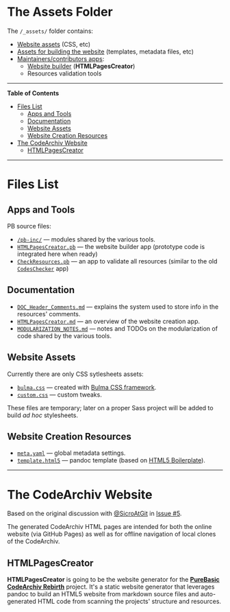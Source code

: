 # The Assets Folder

The `/_assets/` folder contains:

- [Website assets] (CSS, etc)
- [Assets for building the website] (templates, metadata files, etc)
- [Maintainers/contributors apps]:
    + [Website builder] (__HTMLPagesCreator__)
    + Resources validation tools

[Website assets]: #website-assets
[Assets for building the website]: #website-creation-resources
[Website builder]: #htmlpagescreator
[Maintainers/contributors apps]: #apps-and-tools

-----

**Table of Contents**

<!-- MarkdownTOC autolink="true" bracket="round" autoanchor="false" lowercase="only_ascii" uri_encoding="true" levels="1,2,3" -->

- [Files List](#files-list)
    - [Apps and Tools](#apps-and-tools)
    - [Documentation](#documentation)
    - [Website Assets](#website-assets)
    - [Website Creation Resources](#website-creation-resources)
- [The CodeArchiv Website](#the-codearchiv-website)
    - [HTMLPagesCreator](#htmlpagescreator)

<!-- /MarkdownTOC -->

-----


# Files List

## Apps and Tools

PB source files:

- [`/pb-inc/`](./pb-inc) — modules shared by the various tools.
- [`HTMLPagesCreator.pb`](./HTMLPagesCreator.pb) — the website builder app (prototype code is integrated here when ready)
- [`CheckResources.pb`](./CheckResources.pb) — an app to validate all resources (similar to the old [`CodesChecker`][CodesChecker] app)

[CodesChecker]: ../_tempwork/CodesChecker.md "Read about the 'CodesChecker' app"

## Documentation

- [`DOC_Header_Comments.md`](./DOC_Header_Comments.md) — explains the system used to store info in the resources' comments.
- [`HTMLPagesCreator.md`](./HTMLPagesCreator.md) — an overview of the website creation app.
- [`MODULARIZATION_NOTES.md`](./MODULARIZATION_NOTES.md) — notes and TODOs on the modularization of code shared by the various tools.

## Website Assets

Currently there are only CSS sytlesheets assets:

- [`bulma.css`](./bulma.css) — created with [Bulma CSS framework].
- [`custom.css`](./custom.css) — custom tweaks.

These files are temporary; later on a proper Sass project will be added to build _ad hoc_ stylesheets.


## Website Creation Resources

- [`meta.yaml`](./meta.yaml) — global metadata settings.
- [`template.html5`](./template.html5) — pandoc template (based on [HTML5 Boilerplate]).


-------------------------------------------------------------------------------

# The CodeArchiv Website

Based on the original discussion with [@SicroAtGit] in [Issue #5].

The generated CodeArchiv HTML pages are intended for both the online website (via GitHub Pages) as well as for offline navigation of local clones of the CodeArchiv. 


## HTMLPagesCreator

__HTMLPagesCreator__ is going to be the website generator for the __[PureBasic CodeArchiv Rebirth]__ project. It's a static website generator that leverages pandoc to build an HTML5 website from markdown source files and auto-generated HTML code from scanning the projects' structure and resources.





<!-----------------------------------------------------------------------------
                               REFERENCE LINKS                                
------------------------------------------------------------------------------>

[PureBasic CodeArchiv Rebirth]: https://github.com/SicroAtGit/PureBasic-CodeArchive-Rebirth "Visit the 'PureBasic CodeArchiv Rebirth' repository"

[Issue #5]: https://github.com/SicroAtGit/PureBasic-CodeArchive-Rebirth/issues/5

[@SicroAtGit]: https://github.com/SicroAtGit "View @SicroAtGit's GitHub profile"
[@tajmone]: https://github.com/tajmone "View @tajmone's GitHub profile"

[Bulma CSS framework]: https://bulma.io/ "Visit Bulma CSS framework website"

[HTML5 Boilerplate]: https://html5boilerplate.com/ "Visit HTML5 Boilerplate website"

